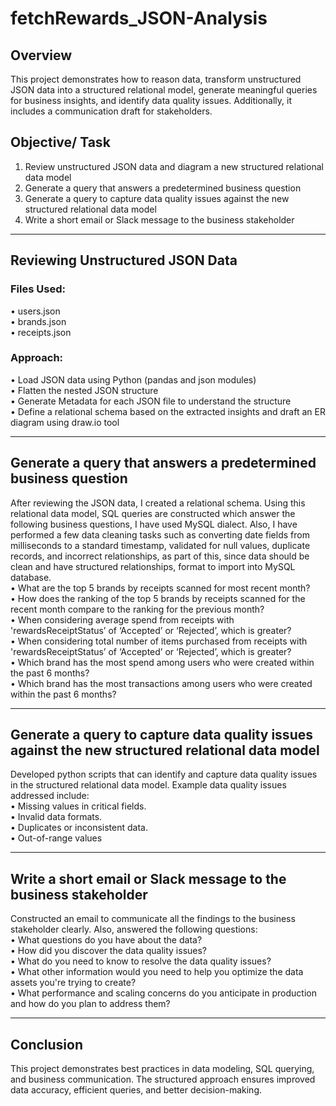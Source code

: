 # fetchRewards_JSON-Analysis
## Overview
This project demonstrates how to reason data, transform unstructured JSON data into a structured relational model, generate meaningful queries for business insights, and identify data quality issues. Additionally, it includes a communication draft for stakeholders.
## Objective/ Task
1.	Review unstructured JSON data and diagram a new structured relational data model
2.	Generate a query that answers a predetermined business question
3.	Generate a query to capture data quality issues against the new structured relational data model
4.	Write a short email or Slack message to the business stakeholder
________________________________________

## Reviewing Unstructured JSON Data
### Files Used:
•	users.json  
•	brands.json  
•	receipts.json
### Approach:
•	Load JSON data using Python (pandas and json modules)  
•	Flatten the nested JSON structure  
•	Generate Metadata for each JSON file to understand the structure  
•	Define a relational schema based on the extracted insights and draft an ER diagram using draw.io tool
________________________________________
## Generate a query that answers a predetermined business question
After reviewing the JSON data, I created a relational schema. Using this relational data model, SQL queries are constructed which answer the following business questions, I have used MySQL dialect. Also, I have performed a few data cleaning tasks such as converting date fields from milliseconds to a standard timestamp, validated for null values, duplicate records, and incorrect relationships, as part of this, since data should be clean and have structured relationships, format to import into MySQL database.  
•	What are the top 5 brands by receipts scanned for most recent month?  
•	How does the ranking of the top 5 brands by receipts scanned for the recent month compare to the ranking for the previous month?  
•	When considering average spend from receipts with 'rewardsReceiptStatus’ of ‘Accepted’ or ‘Rejected’, which is greater?  
•	When considering total number of items purchased from receipts with 'rewardsReceiptStatus’ of ‘Accepted’ or ‘Rejected’, which is greater?  
•	Which brand has the most spend among users who were created within the past 6 months?  
•	Which brand has the most transactions among users who were created within the past 6 months?
________________________________________
## Generate a query to capture data quality issues against the new structured relational data model
Developed python scripts that can identify and capture data quality issues in the structured relational data model.
Example data quality issues addressed include:  
•	Missing values in critical fields.  
•	Invalid data formats.  
•	Duplicates or inconsistent data.  
•	Out-of-range values
________________________________________
## Write a short email or Slack message to the business stakeholder
Constructed an email to communicate all the findings to the business stakeholder clearly. Also, answered the following questions:  
•	What questions do you have about the data?  
•	How did you discover the data quality issues?  
•	What do you need to know to resolve the data quality issues?  
•	What other information would you need to help you optimize the data assets you're trying to create?  
•	What performance and scaling concerns do you anticipate in production and how do you plan to address them?
________________________________________
## Conclusion
This project demonstrates best practices in data modeling, SQL querying, and business communication. The structured approach ensures improved data accuracy, efficient queries, and better decision-making.




